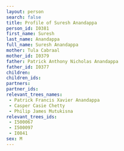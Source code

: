 ```yaml
---
layout: person
search: false
title: Profile of Suresh Anandappa
person_id: I0381
first_name: Suresh
last_name: Anandappa
full_name: Suresh Anandappa
mother: Tula Cabraal
mother_id: I0379
father: Patrick Anthony Nicholas Anandappa
father_id: I0377
children:
children_ids:
partners:
partner_ids:
relevant_trees_names:
 - Patrick Francis Xavier Anandappa
 - Casper Casie Chetty
 - Philip James Mutukisna
relevant_trees_ids:
 - I500067
 - I500097
 - I0841
sex: M
---
```


